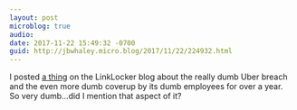 ```yaml
---
layout: post
microblog: true
audio: 
date: 2017-11-22 15:49:32 -0700
guid: http://jbwhaley.micro.blog/2017/11/22/224932.html
---
```

I posted [a thing](https://linklocker.co/blog/uber-did-another-bad-bad-thing.html) on the LinkLocker blog about the really dumb Uber breach and the even more dumb coverup by its dumb employees for over a year. So very dumb…did I mention that aspect of it?
